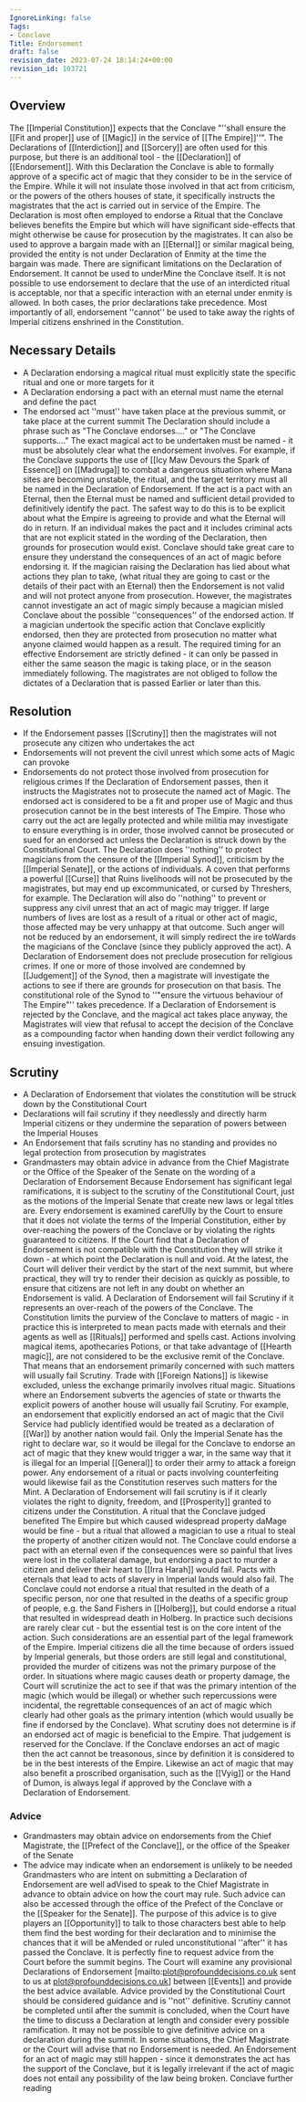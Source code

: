 ```yaml
---
IgnoreLinking: false
Tags:
- Conclave
Title: Endorsement
draft: false
revision_date: 2023-07-24 18:14:24+00:00
revision_id: 103721
---
```


## Overview
The [[Imperial Constitution]] expects that the Conclave "''shall ensure the [[Fit and proper]] use of [[Magic]] in the service of [[The Empire]]''". The Declarations of [[Interdiction]] and [[Sorcery]] are often used for this purpose, but there is an additional tool - the [[Declaration]] of [[Endorsement]]. With this Declaration the Conclave is able to formally approve of a specific act of magic that they consider to be in the service of the Empire. While it will not insulate those involved in that act from criticism, or the powers of the others houses of state, it specifically instructs the magistrates that the act is carried out in service of the Empire.
The Declaration is most often employed to endorse a Ritual that the Conclave believes benefits the Empire but which will have significant side-effects that might otherwise be cause for prosecution by the magistrates. It can also be used to approve a bargain made with an [[Eternal]] or similar magical being, provided the entity is not under Declaration of Enmity at the time the bargain was made.
There are significant limitations on the Declaration of Endorsement. It cannot be used to underMine the Conclave itself. It is not possible to use endorsement to declare that the use of an interdicted ritual is acceptable, nor that a specific interaction with an eternal under enmity is allowed. In both cases, the prior declarations take precedence. Most importantly of all, endorsement ''cannot'' be used to take away the rights of Imperial citizens enshrined in the Constitution.
## Necessary Details
* A Declaration endorsing a magical ritual must explicitly state the specific ritual and one or more targets for it
* A Declaration endorsing a pact with an eternal must name the eternal and define the pact
* The endorsed act ''must'' have taken place at the previous summit, or take place at the current summit
The Declaration should include a phrase such as "The Conclave endorses...." or "The Conclave supports...." The exact magical act to be undertaken must be named - it must be absolutely clear what the endorsement involves. For example, if the Conclave supports the use of [[Icy Maw Devours the Spark of Essence]] on [[Madruga]] to combat a dangerous situation where Mana sites are becoming unstable, the ritual, and the target territory must all be named in the Declaration of Endorsement.
If the act is a pact with an Eternal, then the Eternal must be named and sufficient detail provided to definitively identify the pact. The safest way to do this is to be explicit about what the Empire is agreeing to provide and what the Eternal will do in return. If an individual makes the pact and it includes criminal acts that are not explicit stated in the wording of the Declaration, then grounds for prosecution would exist.
Conclave should take great care to ensure they understand the consequences of an act of magic before endorsing it. If the magician raising the Declaration has lied about what actions they plan to take, (what ritual they are going to cast or the details of their pact with an Eternal) then the Endorsement is not valid and will not protect anyone from prosecution. However, the magistrates cannot investigate an act of magic simply because a magician misled Conclave about the possible ''consequences'' of the endorsed action. If a magician undertook the specific action that Conclave explicitly endorsed, then they are protected from prosecution no matter what anyone claimed would happen as a result.
The required timing for an effective Endorsement are strictly defined - it can only be passed in either the same season the magic is taking place, or in the season immediately following. The magistrates are not obliged to follow the dictates of a Declaration that is passed Earlier or later than this.
## Resolution
* If the Endorsement passes [[Scrutiny]] then the magistrates will not prosecute any citizen who undertakes the act
* Endorsements will not prevent the civil unrest which some acts of Magic can provoke
* Endorsements do not protect those involved from prosecution for religious crimes
If the Declaration of Endorsement passes, then it instructs the Magistrates not to prosecute the named act of Magic. The endorsed act is considered to be a fit and proper use of Magic and thus prosecution cannot be in the best interests of The Empire. Those who carry out the act are legally protected and while militia may investigate to ensure everything is in order, those involved cannot be prosecuted or sued for an endorsed act unless the Declaration is struck down by the Constitutional Court.
The Declaration does ''nothing'' to protect magicians from the censure of the [[Imperial Synod]], criticism by the [[Imperial Senate]], or the actions of individuals. A coven that performs a powerful [[Curse]] that Ruins livelihoods will not be prosecuted by the magistrates, but may end up excommunicated, or cursed by Threshers, for example.
The Declaration will also do ''nothing'' to prevent or suppress any civil unrest that an act of magic may trigger. If large numbers of lives are lost as a result of a ritual or other act of magic, those affected may be very unhappy at that outcome. Such anger will not be reduced by an endorsement, it will simply redirect the ire toWards the magicians of the Conclave (since they publicly approved the act).
A Declaration of Endorsement does not preclude prosecution for religious crimes. If one or more of those involved are condemned by [[Judgement]] of the Synod, then a magistrate will investigate the actions to see if there are grounds for prosecution on that basis. The constitutional role of the Synod to ''"ensure the virtuous behaviour of The Empire"'' takes precedence.
If a Declaration of Endorsement is rejected by the Conclave, and the magical act takes place anyway, the Magistrates will view that refusal to accept the decision of the Conclave as a compounding factor when handing down their verdict following any ensuing investigation.
## Scrutiny
* A Declaration of Endorsement that violates the constitution will be struck down by the Constitutional Court
* Declarations will fail scrutiny if they needlessly and directly harm Imperial citizens or they undermine the separation of powers between the Imperial Houses
* An Endorsement that fails scrutiny has no standing and provides no legal protection from prosecution by magistrates
* Grandmasters may obtain advice in advance from the Chief Magistrate or the Office of the Speaker of the Senate on the wording of a Declaration of Endorsement
Because Endorsement has significant legal ramifications, it is subject to the scrutiny of the Constitutional Court, just as the motions of the Imperial Senate that create new laws or legal titles are. Every endorsement is examined carefUlly by the Court to ensure that it does not violate the terms of the Imperial Constitution, either by over-reaching the powers of the Conclave or by violating the rights guaranteed to citizens. If the Court find that a Declaration of Endorsement is not compatible with the Constitution they will strike it down - at which point the Declaration is null and void.
At the latest, the Court will deliver their verdict by the start of the next summit, but where practical, they will try to render their decision as quickly as possible, to ensure that citizens are not left in any doubt on whether an Endorsement is valid.
A Declaration of Endorsement will fail Scrutiny if it represents an over-reach of the powers of the Conclave. The Constitution limits the purview of the Conclave to matters of magic - in practice this is interpreted to mean pacts made with eternals and their agents as well as [[Rituals]] performed and spells cast. Actions involving magical items, apothecaries Potions, or that take advantage of [[Hearth magic]], are not considered to be the exclusive remit of the Conclave. That means that an endorsement primarily concerned with such matters will usually fail Scrutiny. Trade with [[Foreign Nations]] is likewise excluded, unless the exchange primarily involves ritual magic.
Situations where an Endorsement subverts the agencies of state or thwarts the explicit powers of another house will usually fail Scrutiny. For example, an endorsement that explicitly endorsed an act of magic that the Civil Service had publicly identified would be treated as a declaration of [[War]] by another nation would fail. Only the Imperial Senate has the right to declare war, so it would be illegal for the Conclave to endorse an act of magic that they knew would trigger a war, in the same way that it is illegal for an Imperial [[General]] to order their army to attack a foreign power. Any endorsement of a ritual or pacts involving counterfeiting would likewise fail as the Constitution reserves such matters for the Mint.
A Declaration of Endorsement will fail scrutiny is if it clearly violates the right to dignity, freedom, and [[Prosperity]] granted to citizens under the Constitution. A ritual that the Conclave judged benefited The Empire but which caused widespread property daMage would be fine - but a ritual that allowed a magician to use a ritual to steal the property of another citizen would not. The Conclave could endorse a pact with an eternal even if the consequences were so painful that lives were lost in the collateral damage, but endorsing a pact to murder a citizen and deliver their heart to [[Irra Harah]] would fail. Pacts with eternals that lead to acts of slavery in Imperial lands would also fail. The Conclave could not endorse a ritual that resulted in the death of a specific person, nor one that resulted in the deaths of a specific group of people, e.g. the Sand Fishers in [[Holberg]], but could endorse a ritual that resulted in widespread death in Holberg.
In practice such decisions are rarely clear cut - but the essential test is on the core intent of the action. Such considerations are an essential part of the legal framework of the Empire. Imperial citizens die all the time because of orders issued by Imperial generals, but those orders are still legal and constitutional, provided the murder of citizens was not the primary purpose of the order. In situations where magic causes death or property damage, the Court will scrutinize the act to see if that was the primary intention of the magic (which would be illegal) or whether such repercussions were incidental, the regrettable consequences of an act of magic which clearly had other goals as the primary intention (which would usually be fine if endorsed by the Conclave).
What scrutiny does not determine is if an endorsed act of magic is beneficial to the Empire. That judgement is reserved for the Conclave. If the Conclave endorses an act of magic then the act cannot be treasonous, since by definition it is considered to be in the best interests of the Empire. Likewise an act of magic that may also benefit a proscribed organisation, such as the [[Vyig]] or the Hand of Dumon, is always legal if approved by the Conclave with a Declaration of Endorsement.
### Advice
* Grandmasters may obtain advice on endorsements from the Chief Magistrate, the [[Prefect of the Conclave]], or the office of the Speaker of the Senate
* The advice may indicate when an endorsement is unlikely to be needed
Grandmasters who are intent on submitting a Declaration of Endorsement are well adVised to speak to the Chief Magistrate in advance to obtain advice on how the court may rule. Such advice can also be accessed through the office of the Prefect of the Conclave or the [[Speaker for the Senate]]. The purpose of this advice is to give players an [[Opportunity]] to talk to those characters best able to help them find the best wording for their declaration and to minimise the chances that it will be aMended or ruled unconstitutional ''after'' it has passed the Conclave. It is perfectly fine to request advice from the Court before the summit begins. The Court will examine any provisional Declarations of Endorsement [mailto:plot@profounddecisions.co.uk sent to us at plot@profounddecisions.co.uk] between [[Events]] and provide the best advice available.
Advice provided by the Constitutional Court should be considered guidance and is ''not'' definitive. Scrutiny cannot be completed until after the summit is concluded, when the Court have the time to discuss a Declaration at length and consider every possible ramification. It may not be possible to give definitive advice on a declaration during the summit.
In some situations, the Chief Magistrate or the Court will advise that no Endorsement is needed. An Endorsement for an act of magic may still happen - since it demonstrates the act has the support of the Conclave, but it is legally irrelevant if the act of magic does not entail any possibility of the law being broken.
Conclave further reading